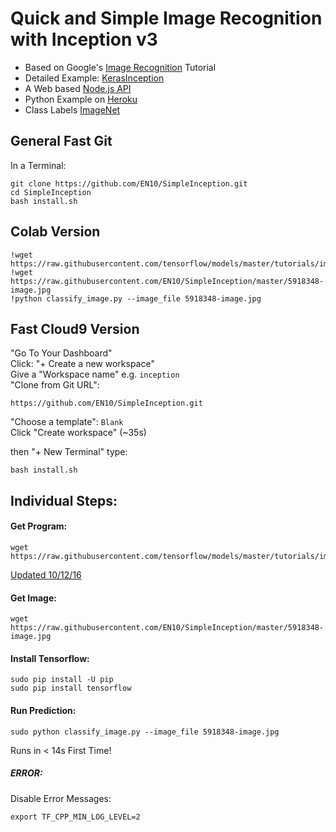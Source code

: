 # Quick and Simple Image Recognition with Inception v3

* Based on Google's [Image Recognition](https://github.com/tensorflow/docs/blob/master/site/en/tutorials/images/_image_recognition.md) Tutorial  
* Detailed Example: [KerasInception](https://github.com/EN10/KerasInception)
* A Web based [Node.js API](https://github.com/EN10/InceptionAPI)
* Python Example on [Heroku](https://github.com/EN10/InceptionHeroku)
* Class Labels [ImageNet](http://web.archive.org/web/20130405004914/http://image-net.org:80/challenges/LSVRC/2012/browse-synsets)

## General Fast Git

In a Terminal:  

    git clone https://github.com/EN10/SimpleInception.git
    cd SimpleInception
    bash install.sh

## Colab Version

    !wget https://raw.githubusercontent.com/tensorflow/models/master/tutorials/image/imagenet/classify_image.py
    !wget https://raw.githubusercontent.com/EN10/SimpleInception/master/5918348-image.jpg
    !python classify_image.py --image_file 5918348-image.jpg

## Fast Cloud9 Version

"Go To Your Dashboard"  
Click: "+ Create a new workspace"   
Give a "Workspace name" e.g. `inception`     
"Clone from Git URL":   

    https://github.com/EN10/SimpleInception.git

"Choose a template": `Blank`    
Click "Create workspace"    (~35s)

then "+ New Terminal" type:

    bash install.sh

## Individual Steps:

#### Get Program:   

    wget https://raw.githubusercontent.com/tensorflow/models/master/tutorials/image/imagenet/classify_image.py
    
[Updated 10/12/16](https://github.com/tensorflow/models/blob/master/tutorials/image/imagenet/classify_image.py)
#### Get Image:

    wget https://raw.githubusercontent.com/EN10/SimpleInception/master/5918348-image.jpg
    
#### Install Tensorflow:

    sudo pip install -U pip
    sudo pip install tensorflow

#### Run Prediction:

    sudo python classify_image.py --image_file 5918348-image.jpg
    
Runs in < 14s First Time!

##### ERROR:

Disable Error Messages: 

    export TF_CPP_MIN_LOG_LEVEL=2